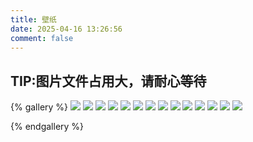 ```yaml
---
title: 壁纸
date: 2025-04-16 13:26:56
comment: false
---
```


## TIP:图片文件占用大，请耐心等待

{% gallery %}
![](https://bu.dusays.com/2025/04/17/6800b5a97f49d.jpg)
![](https://bu.dusays.com/2025/04/17/6800b52525ed9.jpg)
![](https://bu.dusays.com/2025/04/17/6800b5144e6aa.jpg)
![](https://bu.dusays.com/2025/04/17/6800b58b0b721.jpg)
![](https://bu.dusays.com/2025/04/17/6800b4f5677eb.jpg)
![](https://bu.dusays.com/2025/04/17/6800b4f428964.jpg)
![](https://bu.dusays.com/2025/04/16/67ff3c3d07c7c.jpg)
![](https://bu.dusays.com/2025/04/11/67f9202c74ecc.jpg)
![](https://bu.dusays.com/2025/04/17/6800b4ef85b17.jpg)
![](https://bu.dusays.com/2024/10/05/6700ca14d0ef3.jpg)
![](https://bu.dusays.com/2025/04/17/6800b508a8b52.jpg)
![](https://bu.dusays.com/2025/04/17/6800b5283a38a.jpg)
![](https://bu.dusays.com/2025/04/17/6800b4f61fa15.jpg)
![](https://bu.dusays.com/2025/04/30/6811017644272.jpg)

{% endgallery %}
